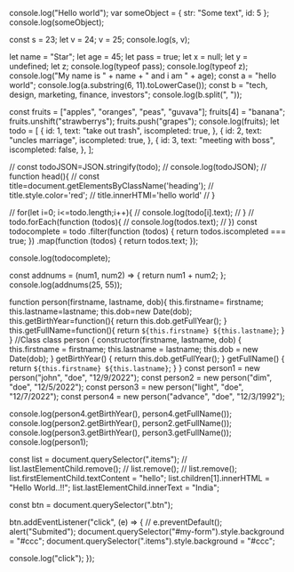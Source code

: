 console.log("Hello world");
var someObject = { str: "Some text", id: 5 };
console.log(someObject);

const s = 23;
let v = 24;
v = 25;
console.log(s, v);

let name = "Star";
let age = 45;
let pass = true;
let x = null;
let y = undefined;
let z;
console.log(typeof pass);
console.log(typeof z);
console.log("My name is " + name + " and i am " + age);
const a = "hello world";
console.log(a.substring(6, 11).toLowerCase());
const b = "tech, design, marketing, finance, investors";
console.log(b.split(", "));

const fruits = ["apples", "oranges", "peas", "guvava"];
fruits[4] = "banana";
fruits.unshift("strawberrys");
fruits.push("grapes");
console.log(fruits);
let todo = [
{
id: 1,
text: "take out trash",
iscompleted: true,
},
{
id: 2,
text: "uncles marriage",
iscompleted: true,
},
{
id: 3,
text: "meeting with boss",
iscompleted: false,
},
];

// const todoJSON=JSON.stringify(todo);
// console.log(todoJSON);
// function head(){
// const title=document.getElementsByClassName('heading');
// title.style.color='red';
// title.innerHTMl='hello world'
// }

// for(let i=0; i<=todo.length;i++){
// console.log(todo[i].text);
// }
// todo.forEach(function (todos){
// console.log(todos.text);
// })
const todocomplete = todo
.filter(function (todos) {
return todos.iscompleted === true;
})
.map(function (todos) {
return todos.text;
});

console.log(todocomplete);

const addnums = (num1, num2) => {
return num1 + num2;
};
console.log(addnums(25, 55));

function person(firstname, lastname, dob){
this.firstname= firstname;
this.lastname=lastname;
this.dob=new Date(dob);
this.getBirthYear=function(){
return this.dob.getFullYear();
}
this.getFullName=function(){
return `${this.firstname} ${this.lastname}`;
}
}
//Class
class person {
constructor(firstname, lastname, dob) {
this.firstname = firstname;
this.lastname = lastname;
this.dob = new Date(dob);
}
getBirthYear() {
return this.dob.getFullYear();
}
getFullName() {
return `${this.firstname} ${this.lastname}`;
}
}
const person1 = new person("john", "doe", "12/9/2022");
const person2 = new person("dim", "doe", "12/5/2022");
const person3 = new person("light", "doe", "12/7/2022");
const person4 = new person("advance", "doe", "12/3/1992");

console.log(person4.getBirthYear(), person4.getFullName());
console.log(person2.getBirthYear(), person2.getFullName());
console.log(person3.getBirthYear(), person3.getFullName());
console.log(person1);

<!-- 30/03/2022 -->

const list = document.querySelector(".items");
// list.lastElementChild.remove();
// list.remove();
// list.remove();
list.firstElementChild.textContent = "hello";
list.children[1].innerHTML = "Hello World..!!";
list.lastElementChild.innerText = "India";

const btn = document.querySelector(".btn");

btn.addEventListener("click", (e) => {
// e.preventDefault();
alert("Submited");
document.querySelector("#my-form").style.background = "#ccc";
document.querySelector(".items").style.background = "#ccc";

console.log("click");
});
